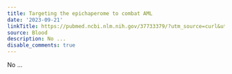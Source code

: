 ```yaml
---
title: Targeting the epichaperome to combat AML
date: '2023-09-21'
linkTitle: https://pubmed.ncbi.nlm.nih.gov/37733379/?utm_source=curl&utm_medium=rss&utm_campaign=journals&utm_content=7603509&fc=None&ff=20230922181048&v=2.17.9.post6+86293ac
source: Blood
description: No ...
disable_comments: true
---
```

No ...